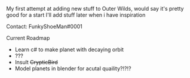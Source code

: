 My first attempt at adding new stuff to Outer Wilds, would say it's pretty good for a start
I'll add stuff later when i have inspiration

Contact: FunkyShoeMan#0001

Current Roadmap
- Learn c# to make planet with decaying orbit
- ???
- Insult ~~CrypticBird~~
- Model planets in blender for acutal quaility?!?!?
